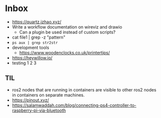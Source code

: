 # Inbox

- https://quartz.jzhao.xyz/
- Write a workflow documentation on wireviz and drawio
	- Can a plugin be used instead of custom scripts?
- cat file1 | grep -z "pattern"
- `ps aux | grep str2str`
- development tools
	- https://www.woodenclocks.co.uk/printertips/
- https://heywillow.io/
- testing 1 2 3
## TIL
- ros2 nodes that are running in containers are visible to other ros2 nodes in containers on separate machines.
- https://pinout.xyz/
- https://salamwaddah.com/blog/connecting-ps4-controller-to-raspberry-pi-via-bluetooth
